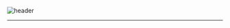 ![header](https://capsule-render.vercel.app/api?type=waving&color=timeAuto&height=300&section=header&text=welcome🥂&animation=twinkling&fontSize=70)

---
<!--
### ⚡ Stat

[![mean2J's GitHub stats](https://github-readme-stats.vercel.app/api?username=mean2J&hide=stars&show_icons=true&&theme=dracula)](https://github.com/anuraghazra/github-readme-stats)




[![Top Langs](https://github-readme-stats.vercel.app/api/top-langs/?username=mean2J&layout=compact)](https://github.com/anuraghazra/github-readme-stats)


<!--
**mean2J/mean2J** is a ✨ _special_ ✨ repository because its `README.md` (this file) appears on your GitHub profile.

Here are some ideas to get you started:

- 🔭 I’m currently working on ...
- 🌱 I’m currently learning ...
- 👯 I’m looking to collaborate on ...
- 🤔 I’m looking for help with ...
- 💬 Ask me about ...
- 📫 How to reach me: ...
- 😄 Pronouns: ...
- ⚡ Fun fact: ...
-->
